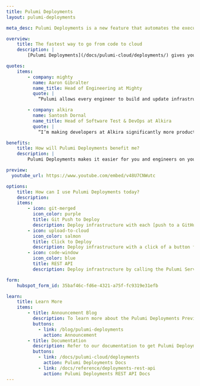 ```yaml
---
title: Pulumi Deployments
layout: pulumi-deployments

meta_desc: Pulumi Deployments is a new feature that automates the execution of Pulumi programs on your behalf.

overview:
    title: The fastest way to go from code to cloud
    description: |
        [Pulumi Deployments](/docs/pulumi-cloud/deployments/) gives you a fast and simple way to deploy infrastructure to any cloud using GitHub pull requests or API calls. You don't have to install and configure a local CLI because Pulumi Deployments executes Pulumi commands in [Pulumi Cloud](/product/pulumi-cloud/). Available now in preview.

quotes:
    items:
        - company: mighty
          name: Aaron Gibralter
          name_title: Head of Engineering at Mighty
          quote: |
            “Pulumi allows every engineer to build and update infrastructure instead of only our infrastructure team. With Pulumi Deployments, we could easily set up a standardized CI/CD infrastructure workflow for every engineer that immediately makes them productive.”

        - company: alkira
          name: Santosh Dornal
          name_title: Head of Software Test & DevOps at Alkira
          quote: |
            “I’m making developers at Alkira significantly more productive while also making my job easier using Pulumi. I can get developers using IaC immediately with Pulumi Deployments and its GitHub integration, while Pulumi Insights makes it really easy to find idle developer environments that need to be shut down, which reduces our cloud costs.”

benefits:
    title: How will Pulumi Deployments benefit me?
    description: |
        Pulumi Deployments makes it easier for you and engineers on your team to collaborate on infrastructure changes and deploy changes automatically through your existing GitHub pull request workflow. There is minimal setup and you can standardize your deployment workflow through GitHub and Pulumi. In addition, you can build your own custom deployment workflows with [Automation API](/docs/using-pulumi/automation-api/) code and offload the deployment workload to Pulumi Deployments instead of running it locally with the Pulumi CLI. Pulumi Deployments is based on the same technology as [Pulumi Automation API](/docs/using-pulumi/automation-api/).

preview:
  youtube_url: https://www.youtube.com/embed/v48U7CNWutc

options:
    title: How can I use Pulumi Deployments today?
    description:
    items:
        - icon: git-merged
          icon_color: purple
          title: Git Push to Deploy
          description: Deploy infrastructure with each [push to a GitHub branch](/docs/pulumi-cloud/deployments/reference/#github-push-to-deploy), using pull requests to review changes in ephemeral [Review Stacks](/docs/pulumi-cloud/deployments/review-stacks/) before deploying them.
        - icon: upload-to-cloud
          icon_color: salmon
          title: Click to Deploy
          description: Deploy infrastructure with a click of a button from the Pulumi Cloud console. Run update, preview, refresh, and destroy commands.
        - icon: code-window
          icon_color: blue
          title: REST API
          description: Deploy infrastructure by calling the Pulumi Service REST API. You can also use the API to run [Remote Automation API](/docs/pulumi-cloud/deployments/reference/#rest-api) code.

form:
    hubspot_form_id: 35baf46c-fd6e-4321-a75f-fc9319e31efb

learn:
    title: Learn More
    items:
        - title: Announcement Blog
          description: To learn more about the Pulumi Deployments Preview and see examples of it in action, read the launch announcement blog.
          buttons:
            - link: /blog/pulumi-deployments
              action: Announcement
        - title: Documentation
          description: Refer to our documentation to get Pulumi Deployments set up once you have been accepted into the Preview.
          buttons:
            - link: /docs/pulumi-cloud/deployments
              action: Pulumi Deployments Docs
            - link: /docs/reference/deployments-rest-api
              action: Pulumi Deployments REST API Docs
---
```

